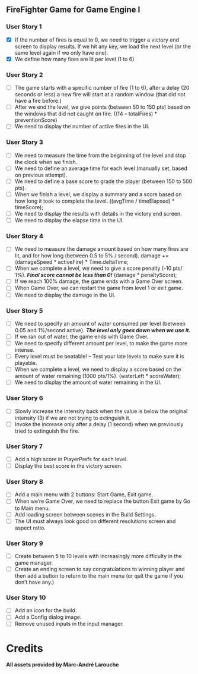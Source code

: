 ## FireFighter Game for Game Engine I

### User Story 1
- [x] If the number of fires is equal to 0, we need to trigger a victory end screen to display results. If we hit any key, we load the next level (or the same level again if we only have one).
- [x] We define how many fires are lit per level (1 to 6)

### User Story 2
- [ ] The game starts with a specific number of fire (1 to 6), after a delay (20 seconds or less) a new fire will start at a random window (that did not have a fire before.)  
- [ ] After we end the level, we give points (between 50 to 150 pts) based on the windows that did not caught on fire. ((14 – totalFires) * preventionScore) 
- [ ] We need to display the number of active fires in the UI.
### User Story 3
- [ ] We need to measure the time from the beginning of the level and stop the clock when we finish.
- [ ] We need to define an average time for each level (manually set, based on previous attempt). 
- [ ] We need to define a base score to grade the player (between 150 to 500 pts). 
- [ ] When we finish a level, we display a summary and a score based on how long it took to complete the level. ((avgTime / timeElapsed) * timeScore);
- [ ] We need to display the results with details in the victory end screen. 
- [ ] We need to display the elapse time in the UI. 
### User Story 4
- [ ] We need to measure the damage amount based on how many fires are lit, and for how long (between 0.5 to 5% / second).  damage += (damageSpeed * activeFire) * Time.deltaTime;
- [ ] When we complete a level, we need to give a score penalty (-10 pts/ 1%). **_Final score cannot be less than 0!_** (damage * penaltyScore); 
- [ ] If we reach 100% damage, the game ends with a Game Over screen. 
- [ ] When Game Over, we can restart the game from level 1 or exit game. 
- [ ] We need to display the damage in the UI. 
### User Story 5
- [ ] We need to specify an amount of water consumed per level (between 0.05 and 1%/second active). **_The level only goes down when we use it._**
- [ ] If we ran out of water, the game ends with Game Over. 
- [ ] We need to specify different amount per level, to make the game more intense. 
- [ ] Every level must be beatable! – Test your late levels to make sure it is playable. 
- [ ] When we complete a level, we need to display a score based on the amount of water remaining (1000 pts/1%). (waterLeft * scoreWater); 
- [ ] We need to display the amount of water remaining in the UI. 
### User Story 6
- [ ] Slowly increase the intensity back when the value is below the original intensity (3) if we are not trying to extinguish it. 
- [ ] Invoke the increase only after a delay (1 second) when we previously tried to extinguish the fire.
### User Story 7
- [ ] Add a high score in PlayerPrefs for each level. 
- [ ] Display the best score in the victory screen.
### User Story 8
- [ ] Add a main menu with 2 buttons: Start Game, Exit game.
- [ ] When we’re Game Over, we need to replace the button Exit game by Go to Main menu. 
- [ ] Add loading screen between scenes in the Build Settings. 
- [ ] The UI must always look good on different resolutions screen and aspect ratio. 
### User Story 9
- [ ] Create between 5 to 10 levels with increasingly more difficulty in the game manager. 
- [ ] Create an ending screen to say congratulations to winning player and then add a button to return to the main menu (or quit the game if you don’t have any.)
### User Story 10
- [ ] Add an icon for the build.
- [ ] Add a Config dialog image.
- [ ] Remove unused inputs in the input manager. 

# Credits
**All assets provided by Marc-André Larouche**
